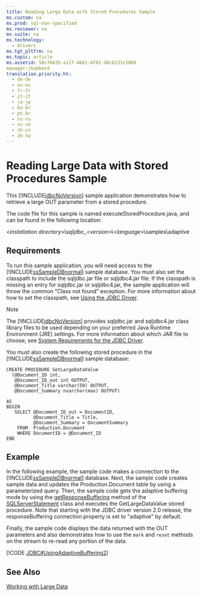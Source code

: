 ```yaml
---
title: Reading Large Data with Stored Procedures Sample
ms.custom: na
ms.prod: sql-non-specified
ms.reviewer: na
ms.suite: na
ms.technology: 
  - drivers
ms.tgt_pltfrm: na
ms.topic: article
ms.assetid: 58c76635-a117-4661-8781-d6cb231c5809
manager:jhubbard
translation.priority.ht: 
  - de-de
  - es-es
  - fr-fr
  - it-it
  - ja-jp
  - ko-kr
  - pt-br
  - ru-ru
  - sv-se
  - zh-cn
  - zh-tw
---
```

# Reading Large Data with Stored Procedures Sample
  This [!INCLUDE[jdbcNoVersion](../content/includes/jdbcNoVersion_md.md)] sample application demonstrates how to retrieve a large OUT parameter from a stored procedure.  
  
 The code file for this sample is named executeStoredProcedure.java, and can be found in the following location:  
  
 \<*installation directory*\>\\sqljdbc\_\<*version*\>\\\<*language*\>\\samples\\adaptive  
  
## Requirements  
 To run this sample application, you will need access to the [!INCLUDE[ssSampleDBnormal](../content/includes/ssSampleDBnormal_md.md)] sample database. You must also set the classpath to include the sqljdbc.jar file or sqljdbc4.jar file. If the classpath is missing an entry for sqljdbc.jar or sqljdbc4.jar, the sample application will throw the common "Class not found" exception. For more information about how to set the classpath, see [Using the JDBC Driver](../content/Using-the-JDBC-Driver.md).  
  
> [!NOTE]  
>  The [!INCLUDE[jdbcNoVersion](../content/includes/jdbcNoVersion_md.md)] provides sqljdbc.jar and sqljdbc4.jar class library files to be used depending on your preferred Java Runtime Environment \(JRE\) settings. For more information about which JAR file to choose, see [System Requirements for the JDBC Driver](../content/System-Requirements-for-the-JDBC-Driver.md).  
  
 You must also create the following stored procedure in the [!INCLUDE[ssSampleDBnormal](../content/includes/ssSampleDBnormal_md.md)] sample database:  
  
```  
CREATE PROCEDURE GetLargeDataValue   
  (@Document_ID int,   
   @Document_ID_out int OUTPUT,   
   @Document_Title varchar(50) OUTPUT,  
   @Document_Summary nvarchar(max) OUTPUT)  
  
AS   
BEGIN    
   SELECT @Document_ID_out = DocumentID,   
          @Document_Title = Title,  
          @Document_Summary = DocumentSummary   
    FROM  Production.Document  
    WHERE DocumentID = @Document_ID  
END  
```  
  
## Example  
 In the following example, the sample code makes a connection to the [!INCLUDE[ssSampleDBnormal](../content/includes/ssSampleDBnormal_md.md)] database. Next, the sample code creates sample data and updates the Production.Document table by using a parameterized query. Then, the sample code gets the adaptive buffering mode by using the [getResponseBuffering](../content/getResponseBuffering-Method--SQLServerStatement-.md) method of the [SQLServerStatement](../content/SQLServerStatement-Class.md) class and executes the GetLargeDataValue stored procedure. Note that starting with the JDBC driver version 2.0 release, the responseBuffering connection property is set to "adaptive" by default.  
  
 Finally, the sample code displays the data returned with the OUT parameters and also demonstrates how to use the `mark` and `reset` methods on the stream to re\-read any portion of the data.  
  
 [!CODE [JDBC#UsingAdaptiveBuffering2](../CodeSnippet/SQLDrivers/jdbc#usingadaptivebuffering2)]  
  
## See Also  
 [Working with Large Data](../content/Working-with-Large-Data.md)  
  
  
